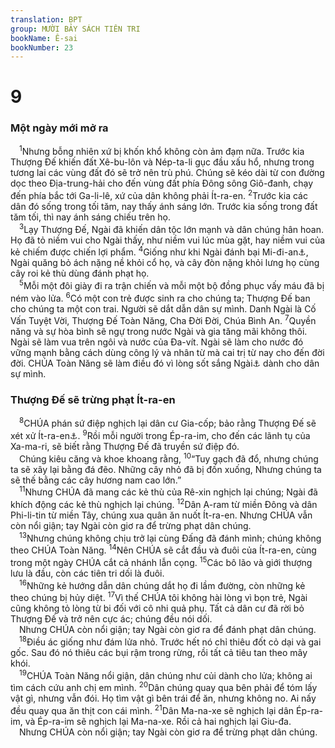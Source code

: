 ```yaml
---
translation: BPT
group: MƯỜI BẢY SÁCH TIÊN TRI
bookName: Ê-sai 
bookNumber: 23
---
```


<div class="title"><h1>9</h1><h3>Một ngày mới mở ra</h3></div>
<span class="verse es_9_1"> <sup>1</sup>Nhưng bỗng nhiên xứ bị khốn khổ không còn ảm đạm nữa. Trước kia Thượng Đế khiến đất Xê-bu-lôn và Nép-ta-li gục đầu xấu hổ, nhưng trong tương lai các vùng đất đó sẽ trở nên trù phú. Chúng sẽ kéo dài từ con đường dọc theo Địa-trung-hải cho đến vùng đất phía Đông sông Giô-đanh, chạy đến phía bắc tới Ga-li-lê, xứ của dân không phải Ít-ra-en.</span>
<span class="verse es_9_2"><sup>2</sup>Trước kia các dân đó sống trong tối tăm, nay thấy ánh sáng lớn. Trước kia sống trong đất tăm tối, thì nay ánh sáng chiếu trên họ.<br/></span>
<span class="verse es_9_3"> <sup>3</sup>Lạy Thượng Đế, Ngài đã khiến dân tộc lớn mạnh và dân chúng hân hoan. Họ đã tỏ niềm vui cho Ngài thấy, như niềm vui lúc mùa gặt, hay niềm vui của kẻ chiếm được chiến lợi phẩm.</span>
<span class="verse es_9_4"><sup>4</sup>Giống như khi Ngài đánh bại Mi-đi-an<a data-toggle="tooltip" data-placement="bottom" title="Xem Quan 7:15-25.">⚓</a>, Ngài quăng bỏ ách nặng nề khỏi cổ họ, và cây đòn nặng khỏi lưng họ cùng cây roi kẻ thù dùng đánh phạt họ.<br/></span>
<span class="verse es_9_5"> <sup>5</sup>Mỗi một đôi giày đi ra trận chiến và mỗi một bộ đồng phục vấy máu đã bị ném vào lửa.</span>
<span class="verse es_9_6"><sup>6</sup>Có một con trẻ được sinh ra cho chúng ta; Thượng Đế ban cho chúng ta một con trai. Người sẽ dắt dẫn dân sự mình. Danh Ngài là Cố Vấn Tuyệt Vời, Thượng Đế Toàn Năng, Cha Đời Đời, Chúa Bình An.</span>
<span class="verse es_9_7"><sup>7</sup>Quyền năng và sự hòa bình sẽ ngự trong nước Ngài và gia tăng mãi không thôi. Ngài sẽ làm vua trên ngôi và nước của Đa-vít. Ngài sẽ làm cho nước đó vững mạnh bằng cách dùng công lý và nhân từ mà cai trị từ nay cho đến đời đời. CHÚA Toàn Năng sẽ làm điều đó vì lòng sốt sắng Ngài<a data-toggle="tooltip" data-placement="bottom" title="Trong tiếng Hê-bơ-rơ từ ngữ “sốt sắng” hay “mãnh liệt” thường chỉ những danh từ mạnh về tình cảm như yêu, ghét, hăng say, hay ghen tương.">⚓</a> dành cho dân sự mình.<br/></span>
<div class="title"><h3>Thượng Đế sẽ trừng phạt Ít-ra-en</h3></div>
<span class="verse es_9_8"> <sup>8</sup>CHÚA phán sứ điệp nghịch lại dân cư Gia-cốp; bảo rằng Thượng Đế sẽ xét xử Ít-ra-en<a data-toggle="tooltip" data-placement="bottom" title="Có thể dịch “CHÚA gởi mệnh lệnh cho Gia-cốp nhưng mệnh lệnh ấy lại dành cho Ít-ra-en.”">⚓</a>.</span>
<span class="verse es_9_9"><sup>9</sup>Rồi mỗi người trong Ép-ra-im, cho đến các lãnh tụ của Xa-ma-ri, sẽ biết rằng Thượng Đế đã truyền sứ điệp đó.<br/> Chúng kiêu căng và khoe khoang rằng,</span>
<span class="verse es_9_10"><sup>10</sup>“Tuy gạch đã đổ, nhưng chúng ta sẽ xây lại bằng đá đẽo. Những cây nhỏ đã bị đốn xuống, Nhưng chúng ta sẽ thế bằng các cây hương nam cao lớn.”<br/></span>
<span class="verse es_9_11"> <sup>11</sup>Nhưng CHÚA đã mang các kẻ thù của Rê-xin nghịch lại chúng; Ngài đã khích động các kẻ thù nghịch lại chúng.</span>
<span class="verse es_9_12"><sup>12</sup>Dân A-ram từ miền Đông và dân Phi-li-tin từ miền Tây, chúng xua quân ăn nuốt Ít-ra-en. Nhưng CHÚA vẫn còn nổi giận; tay Ngài còn giơ ra để trừng phạt dân chúng.<br/></span>
<span class="verse es_9_13"> <sup>13</sup>Nhưng chúng không chịu trở lại cùng Đấng đã đánh mình; chúng không theo CHÚA Toàn Năng.</span>
<span class="verse es_9_14"><sup>14</sup>Nên CHÚA sẽ cắt đầu và đuôi của Ít-ra-en, cùng trong một ngày CHÚA cắt cả nhánh lẫn cọng.</span>
<span class="verse es_9_15"><sup>15</sup>Các bô lão và giới thượng lưu là đầu, còn các tiên tri dối là đuôi.<br/></span>
<span class="verse es_9_16"> <sup>16</sup>Những kẻ hướng dẫn dân chúng dắt họ đi lầm đường, còn những kẻ theo chúng bị hủy diệt.</span>
<span class="verse es_9_17"><sup>17</sup>Vì thế CHÚA tôi không hài lòng vì bọn trẻ, Ngài cũng không tỏ lòng từ bi đối với cô nhi quả phụ. Tất cả dân cư đã rời bỏ Thượng Đế và trở nên cực ác; chúng đều nói dối.<br/> Nhưng CHÚA còn nổi giận; tay Ngài còn giơ ra để đánh phạt dân chúng.<br/></span>
<span class="verse es_9_18"> <sup>18</sup>Điều ác giống như đám lửa nhỏ. Trước hết nó chỉ thiêu đốt cỏ dại và gai gốc. Sau đó nó thiêu các bụi rậm trong rừng, rồi tất cả tiêu tan theo mây khói.<br/></span>
<span class="verse es_9_19"> <sup>19</sup>CHÚA Toàn Năng nổi giận, dân chúng như củi dành cho lửa; không ai tìm cách cứu anh chị em mình.</span>
<span class="verse es_9_20"><sup>20</sup>Dân chúng quay qua bên phải để tóm lấy vật gì, nhưng vẫn đói. Họ tìm vật gì bên trái để ăn, nhưng không no. Ai nấy đều quay qua ăn thịt con cái mình.</span>
<span class="verse es_9_21"><sup>21</sup>Dân Ma-na-xe sẽ nghịch lại dân Ép-ra-im, và Ép-ra-im sẽ nghịch lại Ma-na-xe. Rồi cả hai nghịch lại Giu-đa.<br/> Nhưng CHÚA còn nổi giận; tay Ngài còn giơ ra để trừng phạt dân chúng.<br/></span>
